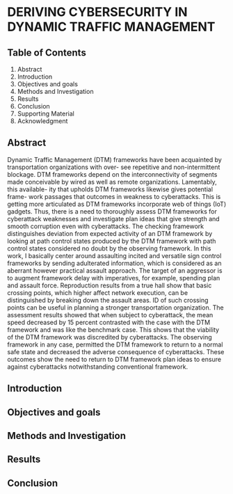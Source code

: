 # DERIVING CYBERSECURITY IN DYNAMIC TRAFFIC MANAGEMENT


## Table of Contents

1. Abstract
2. Introduction
3. Objectives and goals
4. Methods and Investigation
5. Results
6. Conclusion
7. Supporting Material
8. Acknowledgment 

## Abstract

Dynamic Traffic Management (DTM) frameworks have been acquainted by transportation organizations with over- see repetitive and non-intermittent blockage. DTM frameworks depend on the interconnectivity of segments made conceivable by wired as well as remote organizations. Lamentably, this available- ity that upholds DTM frameworks likewise gives potential frame- work passages that outcomes in weakness to cyberattacks. This is getting more articulated as DTM frameworks incorporate web of things (IoT) gadgets. Thus, there is a need to thoroughly assess DTM frameworks for cyberattack weaknesses and investigate plan ideas that give strength and smooth corruption even with cyberattacks. The checking framework distinguishes deviation from expected activity of an DTM framework by looking at path control states produced by the DTM framework with path control states considered no doubt by the observing framework. In this work, I basically center around assaulting incited and versatile sign control frameworks by sending adulterated information, which is considered as an aberrant however practical assault approach. The target of an aggressor is to augment framework delay with imperatives, for example, spending plan and assault force. Reproduction results from a true hall show that basic crossing points, which higher affect network execution, can be distinguished by breaking down the assault areas. ID of such crossing points can be useful in planning a stronger transportation organization. The assessment results showed that when subject to cyberattack, the mean speed decreased by 15 percent contrasted with the case with the DTM framework and was like the benchmark case. This shows that the viability of the DTM framework was discredited by cyberattacks. The observing framework in any case, permitted the DTM framework to return to a normal safe state and decreased the adverse consequence of cyberattacks. These outcomes show the need to return to DTM framework plan ideas to ensure against cyberattacks notwithstanding conventional framework. 
  
## Introduction

## Objectives and goals

## Methods and Investigation

## Results

## Conclusion


